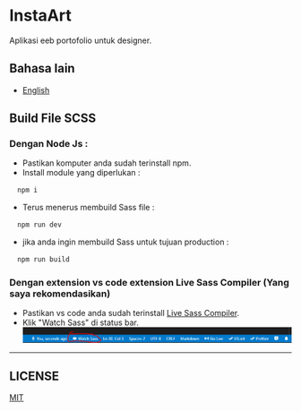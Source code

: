 # InstaArt
Aplikasi eeb portofolio untuk designer. 

## Bahasa lain
- [English](./README.md)

<!-- ## Website
https://rutinitaspelajar.duckdns.org -->

## Build File SCSS
### Dengan Node Js :
- Pastikan komputer anda sudah terinstall npm.
- Install module yang diperlukan : 
```bash 
  npm i
```
- Terus menerus membuild Sass file :
```bash 
  npm run dev
```
- jika anda ingin membuild Sass untuk tujuan production :
```bash 
  npm run build
```

### Dengan extension vs code extension Live Sass Compiler (Yang saya rekomendasikan)
- Pastikan vs code anda sudah terinstall [Live Sass Compiler](https://marketplace.visualstudio.com/items?itemName=ritwickdey.live-sass).
- Klik "Watch Sass" di status bar.
  ![live sass compiler status bar image](./live-sass-compiler-status-bar.png)


---
## LICENSE
[MIT](./LICENSE.md)

<!-- © Dibuat Oleh [Yusril A. P.](https://github.com/yusril-adr) -->